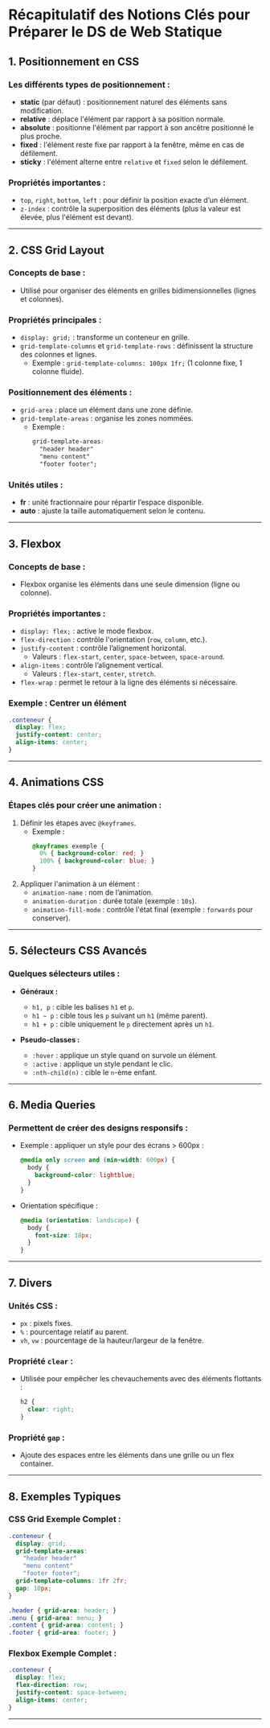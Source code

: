 
# Récapitulatif des Notions Clés pour Préparer le DS de Web Statique

## **1. Positionnement en CSS**

### Les différents types de positionnement :
- **static** (par défaut) : positionnement naturel des éléments sans modification.
- **relative** : déplace l'élément par rapport à sa position normale.
- **absolute** : positionne l'élément par rapport à son ancêtre positionné le plus proche.
- **fixed** : l'élément reste fixe par rapport à la fenêtre, même en cas de défilement.
- **sticky** : l'élément alterne entre `relative` et `fixed` selon le défilement.

### Propriétés importantes :
- `top`, `right`, `bottom`, `left` : pour définir la position exacte d’un élément.
- `z-index` : contrôle la superposition des éléments (plus la valeur est élevée, plus l'élément est devant).

---

## **2. CSS Grid Layout**

### Concepts de base :
- Utilisé pour organiser des éléments en grilles bidimensionnelles (lignes et colonnes).

### Propriétés principales :
- `display: grid;` : transforme un conteneur en grille.
- `grid-template-columns` et `grid-template-rows` : définissent la structure des colonnes et lignes.
  - Exemple : `grid-template-columns: 100px 1fr;` (1 colonne fixe, 1 colonne fluide).

### Positionnement des éléments :
- `grid-area` : place un élément dans une zone définie.
- `grid-template-areas` : organise les zones nommées.
  - Exemple :
    ```css
    grid-template-areas:
      "header header"
      "menu content"
      "footer footer";
    ```

### Unités utiles :
- **fr** : unité fractionnaire pour répartir l’espace disponible.
- **auto** : ajuste la taille automatiquement selon le contenu.

---

## **3. Flexbox**

### Concepts de base :
- Flexbox organise les éléments dans une seule dimension (ligne ou colonne).

### Propriétés importantes :
- `display: flex;` : active le mode flexbox.
- `flex-direction` : contrôle l'orientation (`row`, `column`, etc.).
- `justify-content` : contrôle l’alignement horizontal.
  - Valeurs : `flex-start`, `center`, `space-between`, `space-around`.
- `align-items` : contrôle l’alignement vertical.
  - Valeurs : `flex-start`, `center`, `stretch`.
- `flex-wrap` : permet le retour à la ligne des éléments si nécessaire.

### Exemple : Centrer un élément
```css
.conteneur {
  display: flex;
  justify-content: center;
  align-items: center;
}
```

---

## **4. Animations CSS**

### Étapes clés pour créer une animation :
1. Définir les étapes avec `@keyframes`.
   - Exemple :
     ```css
     @keyframes exemple {
       0% { background-color: red; }
       100% { background-color: blue; }
     }
     ```
2. Appliquer l'animation à un élément :
   - `animation-name` : nom de l’animation.
   - `animation-duration` : durée totale (exemple : `10s`).
   - `animation-fill-mode` : contrôle l'état final (exemple : `forwards` pour conserver).

---

## **5. Sélecteurs CSS Avancés**

### Quelques sélecteurs utiles :
- **Généraux :**
  - `h1, p` : cible les balises `h1` et `p`.
  - `h1 ~ p` : cible tous les `p` suivant un `h1` (même parent).
  - `h1 + p` : cible uniquement le `p` directement après un `h1`.

- **Pseudo-classes :**
  - `:hover` : applique un style quand on survole un élément.
  - `:active` : applique un style pendant le clic.
  - `:nth-child(n)` : cible le `n`-ème enfant.

---

## **6. Media Queries**

### Permettent de créer des designs responsifs :
- Exemple : appliquer un style pour des écrans > 600px :
  ```css
  @media only screen and (min-width: 600px) {
    body {
      background-color: lightblue;
    }
  }
  ```

- Orientation spécifique :
  ```css
  @media (orientation: landscape) {
    body {
      font-size: 18px;
    }
  }
  ```

---

## **7. Divers**

### Unités CSS :
- `px` : pixels fixes.
- `%` : pourcentage relatif au parent.
- `vh`, `vw` : pourcentage de la hauteur/largeur de la fenêtre.

### Propriété `clear` :
- Utilisée pour empêcher les chevauchements avec des éléments flottants :
  ```css
  h2 {
    clear: right;
  }
  ```

### Propriété `gap` :
- Ajoute des espaces entre les éléments dans une grille ou un flex container.

---

## **8. Exemples Typiques**

### CSS Grid Exemple Complet :
```css
.conteneur {
  display: grid;
  grid-template-areas:
    "header header"
    "menu content"
    "footer footer";
  grid-template-columns: 1fr 2fr;
  gap: 10px;
}

.header { grid-area: header; }
.menu { grid-area: menu; }
.content { grid-area: content; }
.footer { grid-area: footer; }
```

### Flexbox Exemple Complet :
```css
.conteneur {
  display: flex;
  flex-direction: row;
  justify-content: space-between;
  align-items: center;
}
```

---

